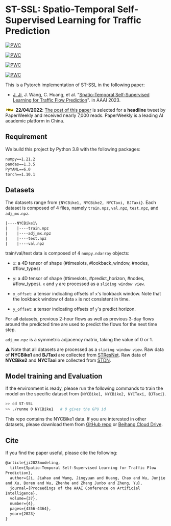 # ST-SSL: Spatio-Temporal Self-Supervised Learning for Traffic Prediction 

[![PWC](https://img.shields.io/endpoint.svg?url=https://paperswithcode.com/badge/spatio-temporal-self-supervised-learning-for/traffic-prediction-on-nycbike1)](https://paperswithcode.com/sota/traffic-prediction-on-nycbike1?p=spatio-temporal-self-supervised-learning-for)

[![PWC](https://img.shields.io/endpoint.svg?url=https://paperswithcode.com/badge/spatio-temporal-self-supervised-learning-for/traffic-prediction-on-nycbike2)](https://paperswithcode.com/sota/traffic-prediction-on-nycbike2?p=spatio-temporal-self-supervised-learning-for)

[![PWC](https://img.shields.io/endpoint.svg?url=https://paperswithcode.com/badge/spatio-temporal-self-supervised-learning-for/traffic-prediction-on-nyctaxi)](https://paperswithcode.com/sota/traffic-prediction-on-nyctaxi?p=spatio-temporal-self-supervised-learning-for)

[![PWC](https://img.shields.io/endpoint.svg?url=https://paperswithcode.com/badge/spatio-temporal-self-supervised-learning-for/traffic-prediction-on-bjtaxi)](https://paperswithcode.com/sota/traffic-prediction-on-bjtaxi?p=spatio-temporal-self-supervised-learning-for)

This is a Pytorch implementation of ST-SSL in the following paper: 

* [J. Ji](https://echo-ji.github.io/academicpages/), J. Wang, C. Huang, et al. "[Spatio-Temporal Self-Supervised Learning for Traffic Flow Prediction](https://ojs.aaai.org/index.php/AAAI/article/view/25555)". in AAAI 2023.

![new](https://github.com/RUCAIBox/RecBole/blob/master/asset/new.gif) **22/04/2022**: [The post of this paper](https://mp.weixin.qq.com/s/rMNsqYyfoeoysZxeVabh4w) is selected for a **headline** tweet by PaperWeekly and received nearly 7,000 reads. PaperWeekly is a leading AI academic platform in China.

## Requirement

We build this project by Python 3.8 with the following packages: 
```
numpy==1.21.2
pandas==1.3.5
PyYAML==6.0
torch==1.10.1
```

## Datasets

The datasets range from `{NYCBike1, NYCBike2, NYCTaxi, BJTaxi}`. Each dataset is composed of 4 files, namely `train.npz`, `val.npz`, `test.npz`, and `adj_mx.npz`.

```
|----NYCBike1\
|    |----train.npz
|    |----adj_mx.npz
|    |----test.npz
|    |----val.npz
```

train/val/test data is composed of 4 `numpy.ndarray` objects:

* `x`: a 4D tensor of shape (#timeslots, #lookback_window, #nodes, #flow_types)
* `y`: a 4D tensor of shape (#timeslots, #predict_horizon, #nodes, #flow_types). `x` and `y` are processed as a `sliding window view`.

* `x_offset`: a tensor indicating offsets of `x`'s lookback window. Note that the lookback window of data `x` is not consistent in time.
* `y_offset`: a tensor indicating offsets of `y`'s predict horizon.

For all datasets, previous 2-hour flows as well as previous 3-day flows around the predicted time are used to predict the flows for the next time step.

`adj_mx.npz` is a symmetric adjacency matrix, taking the value of 0 or 1.

⚠️ Note that all datasets are processed as a `sliding window view`. Raw data of **NYCBike1** and **BJTaxi** are collected from [STResNet](https://ojs.aaai.org/index.php/AAAI/article/view/10735). Raw data of **NYCBike2** and **NYCTaxi** are collected from [STDN](https://ojs.aaai.org/index.php/AAAI/article/view/4511).

## Model training and Evaluation

If the environment is ready, please run the following commands to train the model on the specific dataset from `{NYCBike1, NYCBike2, NYCTaxi, BJTaxi}`.
```bash
>> cd ST-SSL
>> ./runme 0 NYCBike1   # 0 gives the GPU id
```

This repo contains the NYCBike1 data. If you are interested in other datasets, please download them from [GitHub repo](https://github.com/Echo-Ji/ST-SSL_Dataset) or [Beihang Cloud Drive](https://bhpan.buaa.edu.cn/link/AAF30DD8F4A2D942F7A4992959335C2780).

## Cite

If you find the paper useful, please cite the following:

```
@article{ji2023modeling, 
  title={Spatio-Temporal Self-Supervised Learning for Traffic Flow Prediction}, 
  author={Ji, Jiahao and Wang, Jingyuan and Huang, Chao and Wu, Junjie and Xu, Boren and Wu, Zhenhe and Zhang Junbo and Zheng, Yu}, 
  journal={Proceedings of the AAAI Conference on Artificial Intelligence}, 
  volume={37},
  number={4},
  pages={4356-4364},
  year={2023}
}
```
